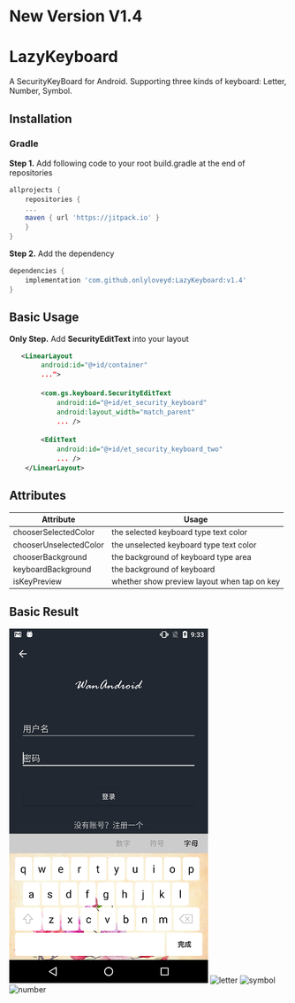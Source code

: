 # New Version V1.4     

# LazyKeyboard
A SecurityKeyBoard for Android. Supporting three kinds of keyboard:
Letter, Number, Symbol.

## Installation
### Gradle
**Step 1.** Add following code to your root build.gradle at the end of repositories
```groovy
allprojects {
    repositories {
	...
	maven { url 'https://jitpack.io' }
    }
}
``` 
**Step 2.** Add the dependency
```groovy
dependencies {
    implementation 'com.github.onlyloveyd:LazyKeyboard:v1.4'
}
```

## Basic Usage
**Only Step.** Add **SecurityEditText** into your layout
```xml
   <LinearLayout
        android:id="@+id/container"
        ...">

        <com.gs.keyboard.SecurityEditText
            android:id="@+id/et_security_keyboard"
            android:layout_width="match_parent"
            ... />

        <EditText
            android:id="@+id/et_security_keyboard_two"
            ... />
    </LinearLayout>
```

## Attributes
|Attribute|Usage|
|--|--|
|chooserSelectedColor|the selected keyboard type text color|
|chooserUnselectedColor|the unselected keyboard type text color|
|chooserBackground|the background of keyboard type area|
|keyboardBackground|the background of keyboard |
|isKeyPreview| whether show preview layout when tap on key|

## Basic Result
![all](screenshot/new_keyboard.png)
![letter](screenshot/letter.png)
![symbol](screenshot/symbol.png)
![number](screenshot/number.png)
